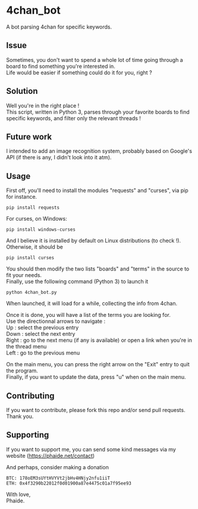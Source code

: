 # 4chan_bot
A bot parsing 4chan for specific keywords.

## Issue
Sometimes, you don't want to spend a whole lot of time going through a board to find something you're interested in.<br />
Life would be easier if something could do it for you, right ?<br />

## Solution
Well you're in the right place !<br />
This script, written in Python 3, parses through your favorite boards to find specific keywords, and filter only the relevant threads !<br />

## Future work
I intended to add an image recognition system, probably based on Google's API (if there is any, I didn't look into it atm).<br />


## Usage
First off, you'll need to install the modules "requests" and "curses", via pip for instance.
```
pip install requests
```
For curses, on Windows:
```
pip install windows-curses
```
And I believe it is installed by default on Linux distributions (to check !). Otherwise, it should be 
```
pip install curses
```
You should then modify the two lists "boards" and "terms" in the source to fit your needs.<br />
Finally, use the following command (Python 3) to launch it
```
python 4chan_bot.py
```
When launched, it will load for a while, collecting the info from 4chan.<br />

Once it is done, you will have a list of the terms you are looking for.<br />
Use the directionnal arrows to navigate :<br />
Up : select the previous entry<br />
Down : select the next entry<br />
Right : go to the next menu (if any is available) or open a link when you're in the thread menu<br />
Left : go to the previous menu<br />

On the main menu, you can press the right arrow on the "Exit" entry to quit the program.<br />
Finally, if you want to update the data, press "u" when on the main menu.<br />

## Contributing
If you want to contribute, please fork this repo and/or send pull requests. Thank you.<br />

## Supporting
If you want to support me, you can send some kind messages via my website (https://phaide.net/contact)<br />

And perhaps, consider making a donation<br />

    BTC: 178oEM3sUYtHVYVt2jbHv4HNjy2nfu1iiT
    ETH: 0x4f3290b22012f0d01900a87e4475c01a7f95ee93

With love,<br />
Phaide.
